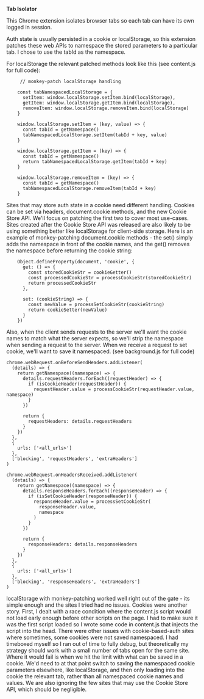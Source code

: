**Tab Isolator**

This Chrome extension isolates browser tabs so each tab can have its own logged in session.

Auth state is usually persisted in a cookie or localStorage, so this extension patches these web APIs to namespace the stored parameters to a particular tab. I chose to use the tabId as the namespace.

For localStorage the relevant patched methods look like this (see content.js for full code):

```
     // monkey-patch localStorage handling

    const tabNamespacedLocalStorage = {
      setItem: window.localStorage.setItem.bind(localStorage),
      getItem: window.localStorage.getItem.bind(localStorage),
      removeItem: window.localStorage.removeItem.bind(localStorage)
    }

    window.localStorage.setItem = (key, value) => {
      const tabId = getNamespace()
      tabNamespacedLocalStorage.setItem(tabId + key, value)
    }

    window.localStorage.getItem = (key) => {
      const tabId = getNamespace()
      return tabNamespacedLocalStorage.getItem(tabId + key)
    }

    window.localStorage.removeItem = (key) => {
      const tabId = getNamespace()
      tabNamespacedLocalStorage.removeItem(tabId + key)
    }

```

Sites that may store auth state in a cookie need different handling. Cookies can be set via headers, document.cookie methods, and the new Cookie Store API. We'll focus on patching the first two to cover most use-cases. Sites created after the Cookie Store API was released are also likely to be using something better like localStorage for client-side storage. Here is an example of monkey-patching document.cookie methods - the set() simply adds the namespace in front of the cookie names, and the get() removes the namespace before returning the cookie string:

```
    Object.defineProperty(document, 'cookie', {
      get: () => {
        const storedCookieStr = cookieGetter()
        const processedCookieStr = processCookieStr(storedCookieStr)
        return processedCookieStr
      },

      set: (cookieString) => {
        const newValue = processSetCookieStr(cookieString)
        return cookieSetter(newValue)
      }
    })
```

Also, when the client sends requests to the server we'll want the cookie names to match what the server expects, so we'll strip the namespace when sending a request to the server. When we receive a request to set cookie, we'll want to save it namespaced. (see background.js for full code)

```
chrome.webRequest.onBeforeSendHeaders.addListener(
  (details) => {
    return getNamespace((namespace) => {
      details.requestHeaders.forEach((requestHeader) => {
        if (isCookieHeader(requestHeader)) {
          requestHeader.value = processCookieStr(requestHeader.value, namespace)
        }
      })

      return {
        requestHeaders: details.requestHeaders
      }
    })
  },
  {
    urls: ['<all_urls>']
  },
  ['blocking', 'requestHeaders', 'extraHeaders']
)

chrome.webRequest.onHeadersReceived.addListener(
  (details) => {
    return getNamespace((namespace) => {
      details.responseHeaders.forEach((responseHeader) => {
        if (isSetCookieHeader(responseHeader)) {
          responseHeader.value = processSetCookieStr(
            responseHeader.value,
            namespace
          )
        }
      })

      return {
        responseHeaders: details.responseHeaders
      }
    })
  },
  {
    urls: ['<all_urls>']
  },
  ['blocking', 'responseHeaders', 'extraHeaders']
)
```

localStorage with monkey-patching worked well right out of the gate - its simple enough and the sites I tried had no issues. Cookies were another story. First, I dealt with a race condition where the content.js script would not load early enough before other scripts on the page. I had to make sure it was the first script loaded so I wrote some code in content.js that injects the script into the head. There were other issues with cookie-based-auth sites where sometimes, some cookies were not saved namespaced. I had timeboxed myself so I ran out of time to fully debug, but theoretically my strategy should work with a small number of tabs open for the same site. Where it would fail is when we hit the limit with what can be saved in a cookie. We'd need to at that point switch to saving the namespaced cookie parameters elsewhere, like localStorage, and then only loading into the cookie the relevant tab, rather than all namespaced cookie names and values. We are also ignoring the few sites that may use the Cookie Store API, which should be negligible.
